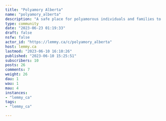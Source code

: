 ```yaml
---
title: "Polyamory Alberta" 
name: "polyamory_alberta"
description: "A safe place for polyamorous individuals and families to gather and share storiesCommunity Rules:- Be civil. No abuse will be tolerated in this community- No means no. Consent is sexy.- Discussion can include polyamory and ethical non-monogamy as a whole- Seeking connections? Please add a comment to the connections thread.- NSFW images are not allowed in this communityResources- [What is Polyamory?](https://en.wikipedia.org/wiki/Polyamory)-  [More Than Two](https://www.morethantwo.com/)- [Ethical Slut](https://www.amazon.ca/Ethical-Slut-Third-Practical-Relationships/dp/0399579664)- [Polysecure](https://www.amazon.ca/Polysecure-Attachment-Trauma-Consensual-Nonmonogamy-ebook/dp/B08F5L14MY)- [Polyamory Workbook](https://www.amazon.ca/Polyamory-Workbook-Interactive-Communicating-Relationships/dp/1646044061/ref=asc_df_1646044061/?hvadid=578815590441&hvpos=&hvnetw=g&hvrand=2263219567866601822&hvpone=&hvptwo=&hvqmt=&hvdev=c&hvdvcmdl=&hvlocint=&hvlocphy=9001389&hvtargid=pla-1647181643453&psc=1)- [Polyamory Toolkit](https://www.eroticawakening.com/polyamory-toolkit/)- [So, somebody called you a Unicorn Hunter?](https://www.unicorns-r-us.com/index.html)- [The Most Skipped Step When Opening a Relationship](https://medium.com/@PolyamorySchool/the-most-skipped-step-when-opening-a-relationship-f1f67abbbd49)- [Alternative Relationships](https://sexualbeing.org/blog/8-relationship-alternatives-to-monogamy/)"
type: community
date: "2023-06-23 01:19:33"
draft: false
nsfw: false
actor_id: "https://lemmy.ca/c/polyamory_alberta"
host: lemmy.ca
lastmod: "2023-06-10 16:10:26"
published: "2023-06-10 15:25:51"
subscribers: 10
posts: 26
comments: 7
weight: 26
dau: 1
wau: 1
mau: 4
instances:
- "lemmy_ca"
tags: 
- "lemmy_ca"

---
```

